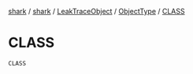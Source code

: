 [shark](../../../index.md) / [shark](../../index.md) / [LeakTraceObject](../index.md) / [ObjectType](index.md) / [CLASS](./-c-l-a-s-s.md)

# CLASS

`CLASS`